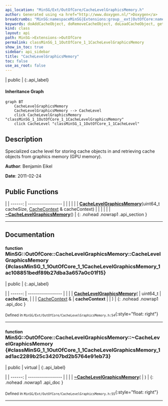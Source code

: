 ```yaml
---
api_location: "MinSG/Ext/OutOfCore/CacheLevelGraphicsMemory.h"
author: Generated using <a href="http://www.doxygen.nl/">Doxygen</a>
breadcrumbs: "MinSG:namespaceMinSG|Extensions:group__ext|OutOfCore:namespaceMinSG_1_1OutOfCore"
keywords: doAddCacheObject, doRemoveCacheObject, doLoadCacheObject, getCacheObjectSize, doWork, CacheLevelGraphicsMemory, ~CacheLevelGraphicsMemory
kind: class
layout: api
path: MinSG->Extensions->OutOfCore
permalink: classMinSG_1_1OutOfCore_1_1CacheLevelGraphicsMemory
show_in_toc: true
sidebar: api_sidebar
title: "CacheLevelGraphicsMemory"
toc: false
use_as_root: false
---
```


| public |
{:.api_label}

#### Inheritance Graph

```mermaid
graph BT
	CacheLevelGraphicsMemory
	CacheLevelGraphicsMemory --> CacheLevel
	click CacheLevelGraphicsMemory "classMinSG_1_1OutOfCore_1_1CacheLevelGraphicsMemory"
	click CacheLevel "classMinSG_1_1OutOfCore_1_1CacheLevel"
```

## Description



Specialized cache level for storing cache objects in and retrieving cache objects from graphics memory (GPU memory).



**Author**: Benjamin Eikel



**Date**: 2011-02-24





## Public Functions

|
| ------: | ----------------- |
|  | |
|  | **[CacheLevelGraphicsMemory](#classMinSG_1_1OutOfCore_1_1CacheLevelGraphicsMemory_1ac108851bedf89b27dba3a657a0c01f15)**(uint64_t cacheSize,  [CacheContext](classMinSG_1_1OutOfCore_1_1CacheContext) & cacheContext) |
|  | |
|  | **[~CacheLevelGraphicsMemory](#classMinSG_1_1OutOfCore_1_1CacheLevelGraphicsMemory_1ad1ac2289b25c34207bd2b5764e91eb73)**() |
{: .nohead .nowrap1 .api_section }


-------------------------------------------------------------------

## Documentation

### <small>function</small><br/> MinSG::OutOfCore::CacheLevelGraphicsMemory::CacheLevelGraphicsMemory {#classMinSG_1_1OutOfCore_1_1CacheLevelGraphicsMemory_1ac108851bedf89b27dba3a657a0c01f15}

| public |
{:.api_label}

|
| ------: | ----------------- |
|  |
|  **[CacheLevelGraphicsMemory](#classMinSG_1_1OutOfCore_1_1CacheLevelGraphicsMemory_1ac108851bedf89b27dba3a657a0c01f15)**( | uint64_t | **cacheSize**, |
| |  [CacheContext](classMinSG_1_1OutOfCore_1_1CacheContext) & | **cacheContext** |
|   ) |
{: .nohead .nowrap1 .api_doc }





<sub>Defined in `MinSG/Ext/OutOfCore/CacheLevelGraphicsMemory.h:54`</sub>{:style="float: right"}

-------------------------------------------------------------------

### <small>function</small><br/> MinSG::OutOfCore::CacheLevelGraphicsMemory::~CacheLevelGraphicsMemory {#classMinSG_1_1OutOfCore_1_1CacheLevelGraphicsMemory_1ad1ac2289b25c34207bd2b5764e91eb73}

| public | virtual |
{:.api_label}

|
| ------: | ----------------- |
|  |
|  **[~CacheLevelGraphicsMemory](#classMinSG_1_1OutOfCore_1_1CacheLevelGraphicsMemory_1ad1ac2289b25c34207bd2b5764e91eb73)**( |  ) |
{: .nohead .nowrap1 .api_doc }





<sub>Defined in `MinSG/Ext/OutOfCore/CacheLevelGraphicsMemory.h:55`</sub>{:style="float: right"}

-------------------------------------------------------------------

